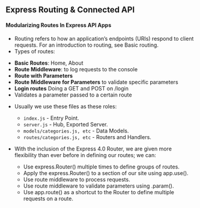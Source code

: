 ## Express Routing & Connected API

#### Modularizing Routes In Express API Apps

  - Routing refers to how an application’s endpoints (URIs) respond to client requests. For an introduction to routing, see Basic routing.
  - Types of routes: 
   * **Basic Routes**: Home, About
   * **Route Middleware**: to log requests to the console
   * **Route with Parameters**
   * **Route Middleware for Parameters** to validate specific parameters
   * **Login routes** Doing a GET and POST on /login
   * Validates a parameter passed to a certain route

  - Usually we use these files as these roles: 
    * `index.js` - Entry Point.
    * `server.js` - Hub, Exported Server.
    * `models/categories.js, etc` - Data Models.
    * `routes/categories.js, etc` - Routers and Handlers.


- With the inclusion of the Express 4.0 Router, we are given more flexibility than ever before in defining our routes; we can: 
    * Use express.Router() multiple times to define groups of routes.
    * Apply the express.Router() to a section of our site using app.use().
    * Use route middleware to process requests.
    * Use route middleware to validate parameters using .param().
    * Use app.route() as a shortcut to the Router to define multiple requests on a route.
